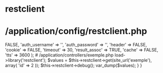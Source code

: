 # restclient

# /application/config/restclient.php
<?php if (!defined('BASEPATH')) exit('No direct script access allowed');

$config['restclient'] = array(
    'auth' => FALSE,
    'auth_username' => '',
    'auth_password' => '',
    'header' => FALSE,
    'cookie' => FALSE,
    'timeout' => 30,
    'result_assoc' => TRUE,
    'cache' => FALSE,
    'tts' => 3600
);

# /application/controllers/exemple.php
<?php

if (!defined('BASEPATH'))
    exit('No direct script access allowed');

class Exemple extends CI_Controller {

    public function __construct() {
        parent::__construct();
    }

    public function index() {
        $this->load->library('restclient');

        $values = $this->restclient->get(site_url('exemple'), array(
            'id' => 2
        ));

        $this->restclient->debug();

        var_dump($values);
    }

}


